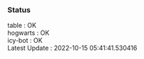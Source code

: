 ### Status


table : OK  
hogwarts : OK  
icy-bot : OK  
Latest Update : 2022-10-15 05:41:41.530416
